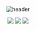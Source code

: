 <div align=center>
  
  ![header](https://capsule-render.vercel.app/api?type=waving&color=0:80DEEA,100:80DEEA&height=300&section=header&text=CHOIZION's%20Github&fontSize=45&fontColor=auto)

  ![](http://github-profile-summary-cards.vercel.app/api/cards/profile-details?username=CHOIZIO&theme=transparent)
  ![](http://github-profile-summary-cards.vercel.app/api/cards/repos-per-language?username=CHOIZIO&theme=transparent&exclude=none)
  ![](http://github-profile-summary-cards.vercel.app/api/cards/stats?username=CHOIZIO&theme=transparent)


</div>
